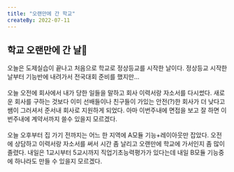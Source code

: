 ```yaml
---
title: "오랜만에 간 학교"
createBy: 2022-07-11
---
```


## 학교 오랜만에 간 날🎪
오늘은 도제실습이 끝나고 처음으로 학교로 정상등교를 시작한 날이다. 정상등교 시작한 날부터 기능반에 내려가서 전국대회 준비를 했지만...
<br>
<br>
오늘 오전에 회사에서 내가 당한 일들을 말하고 회사 이력서랑 자소서를 다시썼다. 새로운 회사를 구하는 것보다 이미 선배들이나 친구들이 가있는 안전(?)한 회사가 더 낮다고 쌤이 그러셔서 준서내 회사로 지원하게 되었다. 아마 이번주내에 면접을 보고 잘 하면 이번주내에 계약서까지 쓸수 있을지 모르겠다.
<br>
<br>
오늘 오후부터 집 가기 전까지는 어느 한 지역에 A모듈 기능+레이아웃만 잡았다. 오전에 상담하고 이력서랑 자소서를 써서 시간 좀 날리고 오랜만에 학교에 가서인지 좀 많이 졸렸다. 내일은 1교시부터 5교시까지 직업기초능력평가가 있다는데 내일 B모듈 기능중에 하나라도 만들 수 있을지 모르겠다. 
